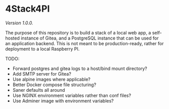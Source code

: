 # 4Stack4PI

_Version 1.0.0._

The purpose of this repository is to build a stack of a local web app, a self-hosted instance of Gitea, and a PostgreSQL instance that can be used for an application backend. This is not meant to be production-ready, rather for deployment to a local Raspberry PI.

TODO:

- Forward postgres and gitea logs to a host/bind mount directory?
- Add SMTP server for Gitea?
- Use alpine images where applicable?
- Better Docker compose file structuring?
- Saner defaults all around
- Use NGINX environment variables rather than conf files?
- Use Adminer image with environment variables?
